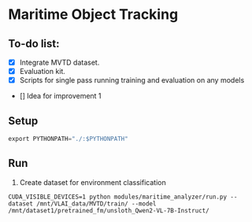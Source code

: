# Maritime Object Tracking

## To-do list:
- [x] Integrate MVTD dataset.
- [x] Evaluation kit.
- [x] Scripts for single pass running training and evaluation on any models
- [] Idea for improvement 1


## Setup

```python
export PYTHONPATH="./:$PYTHONPATH"
```

## Run

1. Create dataset for environment classification
```
CUDA_VISIBLE_DEVICES=1 python modules/maritime_analyzer/run.py --dataset /mnt/VLAI_data/MVTD/train/ --model /mnt/dataset1/pretrained_fm/unsloth_Qwen2-VL-7B-Instruct/
```
